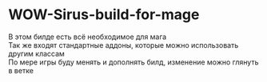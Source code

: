 # WOW-Sirus-build-for-mage

В этом билде есть всё необходимое для мага  
Так же входят стандартные аддоны, которые можно использовать другим классам  
По мере игры буду менять и дополнять билд, изменение можно глянуть в ветке  
